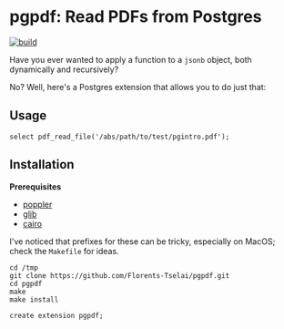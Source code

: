 # pgpdf: Read PDFs from Postgres

[![build](https://github.com/Florents-Tselai/pgpdf/actions/workflows/build.yml/badge.svg)](https://github.com/Florents-Tselai/pgpdf/actions/workflows/build.yml)

Have you ever wanted to apply a function to a `jsonb` object, both dynamically and recursively?

No? Well, here's a Postgres extension that allows you to do just that:

## Usage

```tsql
select pdf_read_file('/abs/path/to/test/pgintro.pdf');
```

## Installation

**Prerequisites**

* [poppler](https://poppler.freedesktop.org)
* [glib](https://docs.gtk.org/glib/)
* [cairo](https://www.cairographics.org)

I've noticed that prefixes for these can be tricky,
especially on MacOS;
check the `Makefile` for ideas.

```
cd /tmp
git clone https://github.com/Florents-Tselai/pgpdf.git
cd pgpdf
make
make install
```

```tsql
create extension pgpdf;
```

